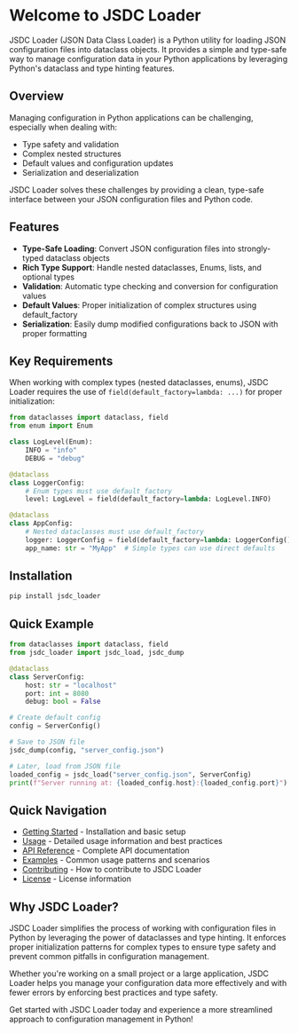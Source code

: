 # Welcome to JSDC Loader

JSDC Loader (JSON Data Class Loader) is a Python utility for loading JSON configuration files into dataclass objects. It provides a simple and type-safe way to manage configuration data in your Python applications by leveraging Python's dataclass and type hinting features.

## Overview

Managing configuration in Python applications can be challenging, especially when dealing with:
- Type safety and validation
- Complex nested structures
- Default values and configuration updates
- Serialization and deserialization

JSDC Loader solves these challenges by providing a clean, type-safe interface between your JSON configuration files and Python code.

## Features

* **Type-Safe Loading**: Convert JSON configuration files into strongly-typed dataclass objects
* **Rich Type Support**: Handle nested dataclasses, Enums, lists, and optional types
* **Validation**: Automatic type checking and conversion for configuration values
* **Default Values**: Proper initialization of complex structures using default_factory
* **Serialization**: Easily dump modified configurations back to JSON with proper formatting

## Key Requirements

When working with complex types (nested dataclasses, enums), JSDC Loader requires the use of `field(default_factory=lambda: ...)` for proper initialization:

```python
from dataclasses import dataclass, field
from enum import Enum

class LogLevel(Enum):
    INFO = "info"
    DEBUG = "debug"

@dataclass
class LoggerConfig:
    # Enum types must use default_factory
    level: LogLevel = field(default_factory=lambda: LogLevel.INFO)

@dataclass
class AppConfig:
    # Nested dataclasses must use default_factory
    logger: LoggerConfig = field(default_factory=lambda: LoggerConfig())
    app_name: str = "MyApp"  # Simple types can use direct defaults
```

## Installation

```bash
pip install jsdc_loader
```

## Quick Example

```python
from dataclasses import dataclass, field
from jsdc_loader import jsdc_load, jsdc_dump

@dataclass
class ServerConfig:
    host: str = "localhost"
    port: int = 8080
    debug: bool = False

# Create default config
config = ServerConfig()

# Save to JSON file
jsdc_dump(config, "server_config.json")

# Later, load from JSON file
loaded_config = jsdc_load("server_config.json", ServerConfig)
print(f"Server running at: {loaded_config.host}:{loaded_config.port}")
```

## Quick Navigation

* [Getting Started](getting-started.md) - Installation and basic setup
* [Usage](usage.md) - Detailed usage information and best practices
* [API Reference](api-reference/) - Complete API documentation
* [Examples](examples/) - Common usage patterns and scenarios 
* [Contributing](contributing.md) - How to contribute to JSDC Loader
* [License](license.md) - License information

## Why JSDC Loader?

JSDC Loader simplifies the process of working with configuration files in Python by leveraging the power of dataclasses and type hinting. It enforces proper initialization patterns for complex types to ensure type safety and prevent common pitfalls in configuration management.

Whether you're working on a small project or a large application, JSDC Loader helps you manage your configuration data more effectively and with fewer errors by enforcing best practices and type safety.

Get started with JSDC Loader today and experience a more streamlined approach to configuration management in Python!
